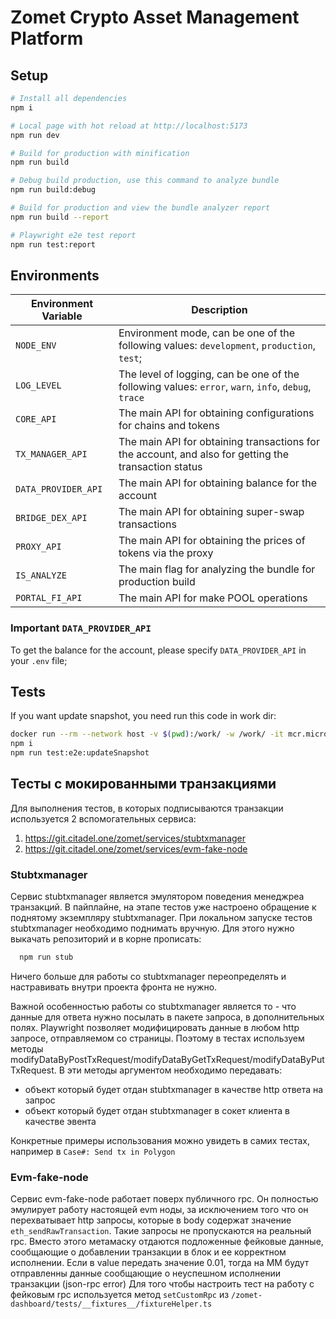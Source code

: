 # Zomet Crypto Asset Management Platform

## Setup

```bash
# Install all dependencies
npm i
```

```bash
# Local page with hot reload at http://localhost:5173
npm run dev
```

```bash
# Build for production with minification
npm run build
```

```bash
# Debug build production, use this command to analyze bundle
npm run build:debug
```

```bash
# Build for production and view the bundle analyzer report
npm run build --report
```

```bash
# Playwright e2e test report
npm run test:report
```

## Environments

| Environment Variable | Description                                                                                          |
| -------------------- | ---------------------------------------------------------------------------------------------------- |
| `NODE_ENV`           | Environment mode, can be one of the following values: `development`, `production`, `test`;           |
| `LOG_LEVEL`          | The level of logging, can be one of the following values: `error`, `warn`, `info`, `debug`, `trace`  |
| `CORE_API`           | The main API for obtaining configurations for chains and tokens                                      |
| `TX_MANAGER_API`     | The main API for obtaining transactions for the account, and also for getting the transaction status |
| `DATA_PROVIDER_API`  | The main API for obtaining balance for the account                                                   |
| `BRIDGE_DEX_API`     | The main API for obtaining super-swap transactions                                                   |
| `PROXY_API`          | The main API for obtaining the prices of tokens via the proxy                                        |
| `IS_ANALYZE`         | The main flag for analyzing the bundle for production build                                          |
| `PORTAL_FI_API`      | The main API for make POOL operations                                                                |

### Important `DATA_PROVIDER_API`

To get the balance for the account, please specify `DATA_PROVIDER_API` in your `.env` file;

## Tests

If you want update snapshot, you need run this code in work dir:

```bash
docker run --rm --network host -v $(pwd):/work/ -w /work/ -it mcr.microsoft.com/playwright:v1.40.0-jammy /bin/bash
npm i
npm run test:e2e:updateSnapshot
```

## Тесты с мокированными транзакциями

Для выполнения тестов, в которых подписываются транзакции используется 2 вспомогательных сервиса:

1. https://git.citadel.one/zomet/services/stubtxmanager
2. https://git.citadel.one/zomet/services/evm-fake-node

### Stubtxmanager

Сервис stubtxmanager является эмулятором поведения менеджреа транзакций. В пайплайне, на этапе тестов уже настроено обращение к поднятому экземпляру stubtxmanager. При локальном запуске тестов stubtxmanager необходимо поднимать вручную. Для этого нужно выкачать репозиторий и в корне прописать:

```bash
  npm run stub
```

Ничего больше для работы со stubtxmanager переопределять и настравивать внутри проекта фронта не нужно.

Важной особенностью работы со stubtxmanager является то - что данные для ответа нужно посылать в пакете запроса, в дополнительных полях. Playwright позволяет модифицировать данные в любом http запросе, отправляемом со страницы.
Поэтому в тестах используем методы modifyDataByPostTxRequest/modifyDataByGetTxRequest/modifyDataByPutTxRequest. В эти методы аргументом необходимо передавать:

-   объект который будет отдан stubtxmanager в качестве http ответа на запрос
-   объект который будет отдан stubtxmanager в сокет клиента в качестве эвента

Конкретные примеры использования можно увидеть в самих тестах, например в `Case#: Send tx in Polygon`

### Evm-fake-node

Сервис evm-fake-node работает поверх публичного rpc. Он полностью эмулирует работу настоящей evm ноды, за исключением того что он перехватывает http запросы, которые в body содержат значение `eth_sendRawTransaction`. Такие запросы не пропускаются на реальный rpc. Вместо этого метамаску отдаются подложенные фейковые данные, сообщающие о добавлении транзакции в блок и ее корректном исполнении.
Если в value передать значение 0.01, тогда на ММ будут отправленны данные сообщающие о неуспешном исполнении транзакции (json-rpc error)
Для того чтобы настроить тест на работу с фейковым rpc используется метод `setCustomRpc` из `/zomet-dashboard/tests/__fixtures__/fixtureHelper.ts`
